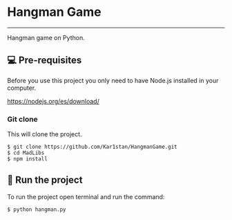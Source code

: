 # Hangman Game
***
Hangman game on Python.

## 💻 Pre-requisites

Before you use this project you only need to have Node.js installed in your computer.

https://nodejs.org/es/download/

### Git clone
This will clone the project.
```
$ git clone https://github.com/Kar1stan/HangmanGame.git
$ cd MadLibs
$ npm install
```

## 🚀 Run the project
To run the project open terminal and run the command:
```
$ python hangman.py
```
